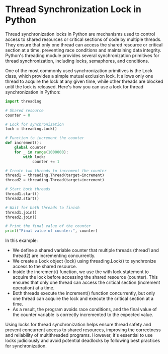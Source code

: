 # Thread Synchronization Lock in Python

Thread synchronization locks in Python are mechanisms used to control access to shared resources or critical sections of code by multiple threads. They ensure that only one thread can access the shared resource or critical section at a time, preventing race conditions and maintaining data integrity. Python's threading module provides several synchronization primitives for thread synchronization, including locks, semaphores, and conditions.

One of the most commonly used synchronization primitives is the Lock class, which provides a simple mutual exclusion lock. It allows only one thread to acquire the lock at any given time, while other threads are blocked until the lock is released. Here's how you can use a lock for thread synchronization in Python:

```python
import threading

# Shared resource
counter = 0

# Lock for synchronization
lock = threading.Lock()

# Function to increment the counter
def increment():
    global counter
    for _ in range(1000000):
        with lock:
            counter += 1

# Create two threads to increment the counter
thread1 = threading.Thread(target=increment)
thread2 = threading.Thread(target=increment)

# Start both threads
thread1.start()
thread2.start()

# Wait for both threads to finish
thread1.join()
thread2.join()

# Print the final value of the counter
print("Final value of counter:", counter)
```

In this example:

- We define a shared variable counter that multiple threads (thread1 and thread2) are incrementing concurrently.
- We create a Lock object (lock) using threading.Lock() to synchronize access to the shared resource.
- Inside the increment() function, we use the with lock statement to acquire the lock before accessing the shared resource (counter). This ensures that only one thread can access the critical section (increment operation) at a time.
- Both threads execute the increment() function concurrently, but only one thread can acquire the lock and execute the critical section at a time.
- As a result, the program avoids race conditions, and the final value of the counter variable is correctly incremented to the expected value.


Using locks for thread synchronization helps ensure thread safety and prevent concurrent access to shared resources, improving the correctness and reliability of multithreaded programs. However, it's essential to use locks judiciously and avoid potential deadlocks by following best practices for synchronization.